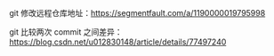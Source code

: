 git 修改远程仓库地址：https://segmentfault.com/a/1190000019795998

git 比较两次 commit 之间差异：https://blog.csdn.net/u012830148/article/details/77497240

